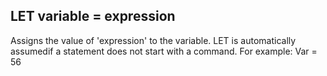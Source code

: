 ## LET variable = expression

Assigns the value of 'expression' to the variable. LET is automatically assumedif a statement does not start with a command. For example: Var = 56